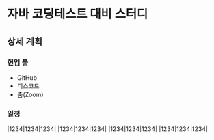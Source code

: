 # 자바 코딩테스트 대비 스터디

## 상세 계획

### 현업 툴
* GitHub
* 디스코드
* 줌(Zoom)


### 일정
|1234|1234|1234|
|1234|1234|1234|
|1234|1234|1234|
|1234|1234|1234|

